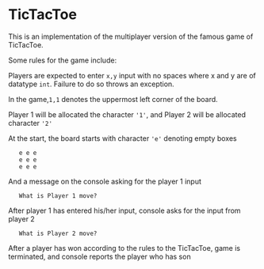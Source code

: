 # TicTacToe
This is an implementation of the multiplayer version of the famous game of TicTacToe. 


Some rules for the game include:

Players are expected to enter ```x,y``` input with no spaces where x and y are of datatype ```int```. Failure to do so throws an exception. 

In the game,```1,1``` denotes the uppermost left corner of the board.

Player 1 will be allocated the character ```'1'```, and Player 2 will be allocated character ```'2'```


At the start, the board starts with character ```'e'``` denoting empty boxes
```
   e e e
   e e e
   e e e
```
And a message on the console asking for the player 1 input

```
   What is Player 1 move?
```

After player 1 has entered his/her input, console asks for the input from player 2
```
   What is Player 2 move?
```

After a player has won according to the rules to the TicTacToe, game is terminated, and console reports the player who has son

   
